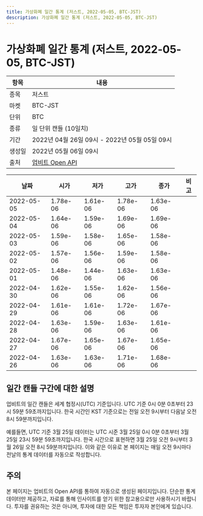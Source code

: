 ```yaml
---
title: 가상화폐 일간 통계 (저스트, 2022-05-05, BTC-JST)
description: 가상화폐 일간 통계 (저스트, 2022-05-05, BTC-JST)
---
```



가상화폐 일간 통계 (저스트, 2022-05-05, BTC-JST)
===

|항목|내용|
|--|--|
|종목|저스트|
|마켓|BTC-JST|
|단위|BTC|
|종류|일 단위 캔들 (10일치)|
|기간|2022년 04월 26일 09시 - 2022년 05월 05일 09시|
|생성일|2022년 05월 06일 09시|
|출처|[업비트 Open API](https://docs.upbit.com)|


|날짜|시가|저가|고가|종가|비고|
|--|--|--|--|--|--|
|2022-05-05|1.78e-06|1.61e-06|1.78e-06|1.63e-06|    |
|2022-05-04|1.64e-06|1.59e-06|1.69e-06|1.69e-06|    |
|2022-05-03|1.59e-06|1.58e-06|1.65e-06|1.58e-06|    |
|2022-05-02|1.57e-06|1.56e-06|1.59e-06|1.58e-06|    |
|2022-05-01|1.48e-06|1.44e-06|1.63e-06|1.63e-06|    |
|2022-04-30|1.62e-06|1.55e-06|1.62e-06|1.56e-06|    |
|2022-04-29|1.61e-06|1.61e-06|1.72e-06|1.67e-06|    |
|2022-04-28|1.63e-06|1.59e-06|1.63e-06|1.61e-06|    |
|2022-04-27|1.67e-06|1.65e-06|1.67e-06|1.65e-06|    |
|2022-04-26|1.63e-06|1.63e-06|1.71e-06|1.68e-06|    |


일간 캔들 구간에 대한 설명
---


업비트의 일간 캔들은 세계 협정시(UTC) 기준입니다. 
UTC 기준 0시 0분 0초부터 23시 59분 59초까지입니다. 
한국 시간인 KST 기준으로는 전일 오전 9시부터 다음날 오전 8시 59분까지입니다. 


예를들면, UTC 기준 3월 25일 데이터는 UTC 시준 3월 25일 0시 0분 0초부터 3월 25일 23시 59분 59초까지입니다. 
한국 시간으로 표현하면 3월 25일 오전 9시부터 3월 26일 오전 8시 59분까지입니다. 
이와 같은 이유로 본 페이지는 매일 오전 9시마다 전날의 통계 데이터를 자동으로 작성합니다. 


주의
---


본 페이지는 업비트의 Open API를 통하여 자동으로 생성된 페이지입니다. 
단순한 통계 데이터만 제공하고, 자료를 통해 인사이트를 얻기 위한 참고용으로만 사용하시기 바랍니다. 
투자를 권유하는 것은 아니며, 투자에 대한 모든 책임은 투자자 본인에게 있습니다. 
